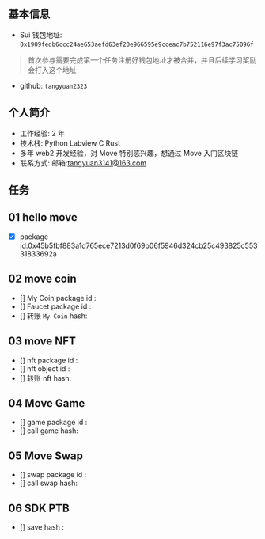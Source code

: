 ## 基本信息

- Sui 钱包地址: `0x1909fedb6ccc24ae653aefd63ef20e966595e9cceac7b752116e97f3ac75096f`

> 首次参与需要完成第一个任务注册好钱包地址才被合并，并且后续学习奖励会打入这个地址

- github: `tangyuan2323`

## 个人简介

- 工作经验: 2 年
- 技术栈: Python Labview C Rust
- 多年 web2 开发经验，对 Move 特别感兴趣，想通过 Move 入门区块链
- 联系方式: 邮箱:tangyuan3141@163.com

## 任务

## 01 hello move

- [x] package id:0x45b5fbf883a1d765ece7213d0f69b06f5946d324cb25c493825c55331833692a

## 02 move coin

- [] My Coin package id :
- [] Faucet package id :
- [] 转账 `My Coin` hash:

## 03 move NFT

- [] nft package id :
- [] nft object id :
- [] 转账 nft hash:

## 04 Move Game

- [] game package id :
- [] call game hash:

## 05 Move Swap

- [] swap package id :
- [] call swap hash:

## 06 SDK PTB

- [] save hash :
